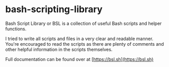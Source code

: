 # bash-scripting-library
Bash Script Library or BSL is a collection of useful Bash scripts and helper functions.

I tried to write all scripts and files in a very clear and readable manner. You're encouraged to read the scripts as there are plenty of comments and other helpful information in the scripts themselves. 

Full documentation can be found over at [https://bsl.sh](https://bsl.sh)
